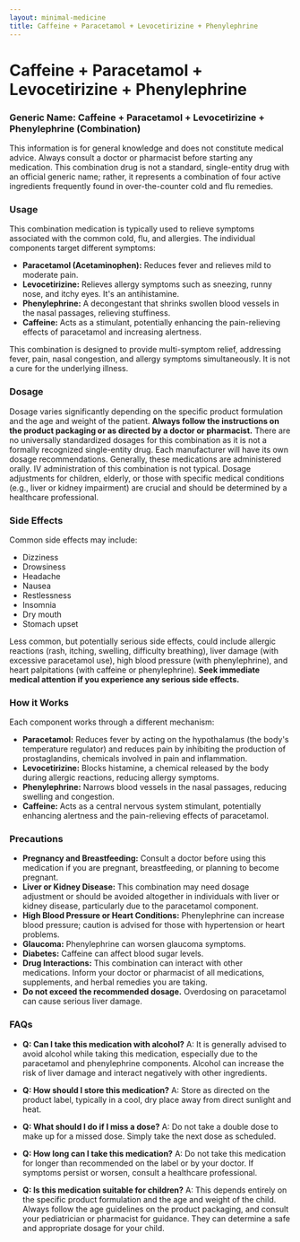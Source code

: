 ```yaml
---
layout: minimal-medicine
title: Caffeine + Paracetamol + Levocetirizine + Phenylephrine
---
```


# Caffeine + Paracetamol + Levocetirizine + Phenylephrine
### Generic Name:  Caffeine + Paracetamol + Levocetirizine + Phenylephrine (Combination)


This information is for general knowledge and does not constitute medical advice.  Always consult a doctor or pharmacist before starting any medication. This combination drug is not a standard, single-entity drug with an official generic name; rather, it represents a combination of four active ingredients frequently found in over-the-counter cold and flu remedies.


### Usage

This combination medication is typically used to relieve symptoms associated with the common cold, flu, and allergies.  The individual components target different symptoms:

* **Paracetamol (Acetaminophen):**  Reduces fever and relieves mild to moderate pain.
* **Levocetirizine:** Relieves allergy symptoms such as sneezing, runny nose, and itchy eyes.  It's an antihistamine.
* **Phenylephrine:** A decongestant that shrinks swollen blood vessels in the nasal passages, relieving stuffiness.
* **Caffeine:**  Acts as a stimulant, potentially enhancing the pain-relieving effects of paracetamol and increasing alertness.

This combination is designed to provide multi-symptom relief, addressing fever, pain, nasal congestion, and allergy symptoms simultaneously.  It is not a cure for the underlying illness.


### Dosage

Dosage varies significantly depending on the specific product formulation and the age and weight of the patient. **Always follow the instructions on the product packaging or as directed by a doctor or pharmacist.**  There are no universally standardized dosages for this combination as it is not a formally recognized single-entity drug.  Each manufacturer will have its own dosage recommendations.  Generally, these medications are administered orally.  IV administration of this combination is not typical.  Dosage adjustments for children, elderly, or those with specific medical conditions (e.g., liver or kidney impairment) are crucial and should be determined by a healthcare professional.


### Side Effects

Common side effects may include:

* Dizziness
* Drowsiness
* Headache
* Nausea
* Restlessness
* Insomnia
* Dry mouth
* Stomach upset

Less common, but potentially serious side effects, could include allergic reactions (rash, itching, swelling, difficulty breathing), liver damage (with excessive paracetamol use), high blood pressure (with phenylephrine), and heart palpitations (with caffeine or phenylephrine).  **Seek immediate medical attention if you experience any serious side effects.**


### How it Works

Each component works through a different mechanism:

* **Paracetamol:** Reduces fever by acting on the hypothalamus (the body's temperature regulator) and reduces pain by inhibiting the production of prostaglandins, chemicals involved in pain and inflammation.
* **Levocetirizine:** Blocks histamine, a chemical released by the body during allergic reactions, reducing allergy symptoms.
* **Phenylephrine:**  Narrows blood vessels in the nasal passages, reducing swelling and congestion.
* **Caffeine:** Acts as a central nervous system stimulant, potentially enhancing alertness and the pain-relieving effects of paracetamol.


### Precautions

* **Pregnancy and Breastfeeding:** Consult a doctor before using this medication if you are pregnant, breastfeeding, or planning to become pregnant.
* **Liver or Kidney Disease:**  This combination may need dosage adjustment or should be avoided altogether in individuals with liver or kidney disease, particularly due to the paracetamol component.
* **High Blood Pressure or Heart Conditions:**  Phenylephrine can increase blood pressure; caution is advised for those with hypertension or heart problems.
* **Glaucoma:**  Phenylephrine can worsen glaucoma symptoms.
* **Diabetes:** Caffeine can affect blood sugar levels.
* **Drug Interactions:**  This combination can interact with other medications. Inform your doctor or pharmacist of all medications, supplements, and herbal remedies you are taking.
* **Do not exceed the recommended dosage.** Overdosing on paracetamol can cause serious liver damage.


### FAQs

* **Q: Can I take this medication with alcohol?** A:  It is generally advised to avoid alcohol while taking this medication, especially due to the paracetamol and phenylephrine components.  Alcohol can increase the risk of liver damage and interact negatively with other ingredients.

* **Q: How should I store this medication?** A: Store as directed on the product label, typically in a cool, dry place away from direct sunlight and heat.

* **Q: What should I do if I miss a dose?** A:  Do not take a double dose to make up for a missed dose.  Simply take the next dose as scheduled.

* **Q:  How long can I take this medication?** A:  Do not take this medication for longer than recommended on the label or by your doctor.  If symptoms persist or worsen, consult a healthcare professional.

* **Q:  Is this medication suitable for children?** A:  This depends entirely on the specific product formulation and the age and weight of the child.  Always follow the age guidelines on the product packaging, and consult your pediatrician or pharmacist for guidance.  They can determine a safe and appropriate dosage for your child.
